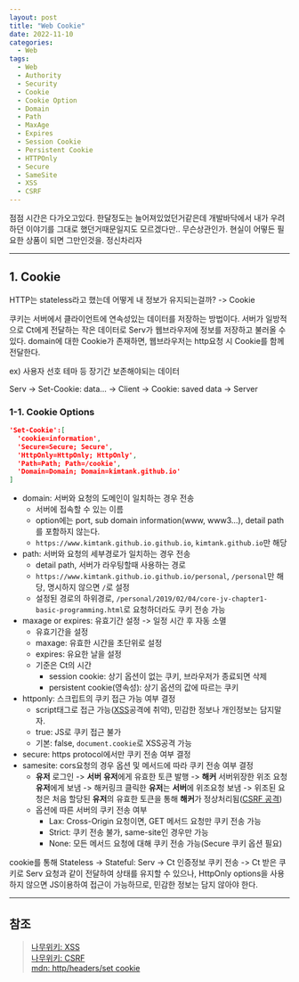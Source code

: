 ```yaml
---
layout: post
title: "Web Cookie"
date: 2022-11-10
categories:
  - Web
tags:
  - Web
  - Authority
  - Security
  - Cookie
  - Cookie Option
  - Domain
  - Path
  - MaxAge
  - Expires
  - Session Cookie
  - Persistent Cookie
  - HTTPOnly
  - Secure
  - SameSite
  - XSS
  - CSRF
---
```


점점 시간은 다가오고있다. 한달정도는 늘어져있었던거같은데 개발바닥에서 내가 우려하던 이야기를 그대로 했던거때문일지도 모르겠다만.. 무슨상관인가. 현실이 어떻든 필요한 상품이 되면 그만인것을. 정신차리자

---

## 1. Cookie

HTTP는 stateless라고 했는데 어떻게 내 정보가 유지되는걸까? -> Cookie

쿠키는 서버에서 클라이언트에 연속성있는 데이터를 저장하는 방법이다. 서버가 일방적으로 Ct에게 전달하는 작은 데이터로 Serv가 웹브라우저에 정보를 저장하고 불러올 수 있다. domain에 대한 Cookie가 존재하면, 웹브라우저는 http요청 시 Cookie를 함께 전달한다.

ex) 사용자 선호 테마 등 장기간 보존해야되는 데이터

Serv -> Set-Cookie: data... -> Client -> Cookie: saved data -> Server

### 1-1. Cookie Options

```json
'Set-Cookie':[
  'cookie=information',
  'Secure=Secure; Secure',
  'HttpOnly=HttpOnly; HttpOnly',
  'Path=Path; Path=/cookie',
  'Domain=Domain; Domain=kimtank.github.io'
]
```

- domain: 서버와 요청의 도메인이 일치하는 경우 전송
  - 서버에 접속할 수 있는 이름
  - option에는 port, sub domain information(www, www3...), detail path를 포함하지 않는다.
  - `https://www.kimtank.github.io.github.io`, `kimtank.github.io`만 해당
- path: 서버와 요청의 세부경로가 일치하는 경우 전송
  - detail path, 서버가 라우팅할때 사용하는 경로
  - `https://www.kimtank.github.io.github.io/personal`, `/personal`만 해당, 명시하지 않으면 `/`로 설정
  - 설정된 경로의 하위경로, `/personal/2019/02/04/core-jv-chapter1-basic-programming.html`로 요청하더라도 쿠키 전송 가능
- maxage or expires: 유효기간 설정 -> 일정 시간 후 자동 소멸
  - 유효기간을 설정
  - maxage: 유효한 시간을 초단위로 설정
  - expires: 유요한 날을 설정
  - 기준은 Ct의 시간
    - session cookie: 상기 옵션이 없는 쿠키, 브라우저가 종료되면 삭제
    - persistent cookie(영속성): 상기 옵션의 값에 따르는 쿠키
- httponly: 스크립트의 쿠키 접근 가능 여부 결정
  - script태그로 접근 가능([XSS](https://namu.wiki/w/XSS)공격에 취약), 민감한 정보나 개인정보는 담지말자.
  - true: JS로 쿠키 접근 불가
  - 기본: false, `document.cookie`로 XSS공격 가능
- secure: https protocol에서만 쿠키 전송 여부 결정
- samesite: cors요청의 경우 옵션 및 메서드에 따라 쿠키 전송 여부 결정
  - **유저** 로그인 -> **서버** **유저**에게 유효한 토큰 발행 -> **해커** 서버위장한 위조 요청 **유저**에게 보냄 -> 해커링크 클릭한 **유저**는 **서버**에 위조요청 보냄 -> 위조된 요청은 처음 할당된 **유저**의 유효한 토큰을 통해 **해커**가 정상처리됨([CSRF 공격](https://namu.wiki/w/CSRF))
  - 옵션에 따른 서버의 쿠키 전송 여부
    - Lax: Cross-Origin 요청이면, GET 메서드 요청만 쿠키 전송 가능
    - Strict: 쿠키 전송 불가, same-site인 경우만 가능
    - None: 모든 메서드 요청에 대해 쿠키 전송 가능(Secure 쿠키 옵션 필요)

cookie를 통해 Stateless -> Stateful: Serv -> Ct 인증정보 쿠키 전송 -> Ct 받은 쿠키로 Serv 요청과 같이 전달하여 상태를 유지할 수 있으나, HttpOnly options을 사용하지 않으면 JS이용하여 접근이 가능하므로, 민감한 정보는 담지 않아야 한다.

---

## 참조

> [나무위키: XSS](https://namu.wiki/w/XSS)  
> [나무위키: CSRF](https://namu.wiki/w/CSRF)  
> [mdn: http/headers/set cookie](https://developer.mozilla.org/en-US/docs/Web/HTTP/Headers/Set-Cookie)
